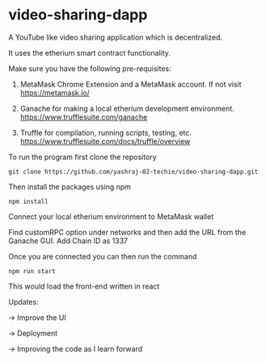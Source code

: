 # video-sharing-dapp
A YouTube like video sharing application which is decentralized.

It uses the etherium smart contract functionality.

Make sure you have the following pre-requisites:

1. MetaMask Chrome Extension and a MetaMask account. If not visit https://metamask.io/

2. Ganache for making a local etherium development environment. https://www.trufflesuite.com/ganache

3. Truffle for compilation, running scripts, testing, etc.  https://www.trufflesuite.com/docs/truffle/overview

To run the program first clone the repository 

 `git clone https://github.com/yashraj-02-techie/video-sharing-dapp.git`
 
Then install the packages using npm

`npm install`

Connect your local etherium environment to MetaMask wallet

Find customRPC option under networks and then add the URL from the Ganache GUI. Add Chain ID as 1337

Once you are connected you can then run the command

`npm run start`

This would load the front-end written in react


Updates:

-> Improve the UI

-> Deployment

-> Improving the code as I learn forward

